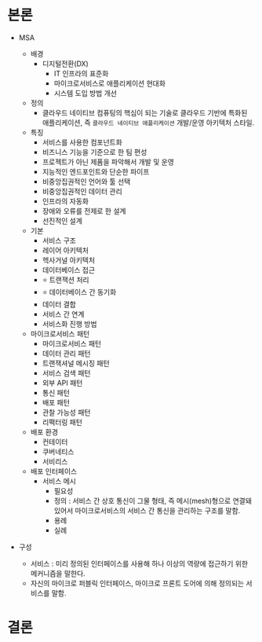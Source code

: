 # 본론

- MSA
  - 배경
    - 디지털전환(DX)
      - IT 인프라의 표준화
      - 마이크로서비스로 애플리케이션 현대화
      - 시스템 도입 방법 개선
  - 정의
    - 클라우드 네이티브 컴퓨팅의 핵심이 되는 기술로 클라우드 기반에 특화된 애플리케이션, 즉 `클라우드 네이티브 애플리케이션` 개발/운영 아키텍처 스타일.
  - 특징
    - 서비스를 사용한 컴포넌트화
    - 비즈니스 기능을 기준으로 한 팀 편성
    - 프로젝트가 아닌 제품을 파악해서 개발 및 운영
    - 지능적인 엔드포인트와 단순한 파이프
    - 비중앙집권적인 언어와 툴 선택
    - 비중앙집권적인 데이터 관리
    - 인프라의 자동화
    - 장애와 오류를 전제로 한 설계
    - 선진적인 설계
  - 기본
    - 서비스 구조
    - 레이어 아키텍처
    - 헥사거널 아키텍처
    - 데이터베이스 접근
    - ⭐️ 트랜잭션 처리 
    - ⭐️ 데이터베이스 간 동기화 
    - 데이터 결합
    - 서비스 간 연계 
    - 서비스화 진행 방법
  - 마이크로서비스 패턴
    - 마이크로서비스 패턴
    - 데이터 관리 패턴
    - 트랜잭셔널 메시징 패턴
    - 서비스 검색 패턴
    - 외부 API 패턴
    - 통신 패턴
    - 배포 패턴
    - 관찰 가능성 패턴
    - 리팩터링 패턴 
  - 배포 환경
    - 컨테이터
    - 쿠버네티스
    - 서비리스
  - 배포 인터페이스
    - 서비스 메시
      - 필요성
      - 정의 : 서비스 간 상호 통신이 그물 형태, 즉 메시(mesh)형으로 연결돼 있어서 마이크로서비스의 서비스 간 통신을 관리하는 구조를 말함. 
      - 용례 
      - 실례 

- 구성
    - 서비스 : 미리 정의된 인터페이스를 사용해 하나 이상의 역량에 접근하기 위한 메커니즘을 말한다.
    - 자신의 마이크로 퍼블릭 인터페이스, 마이크로 프론트 도어에 의해 정의되는 서비스를 말함.

# 결론
